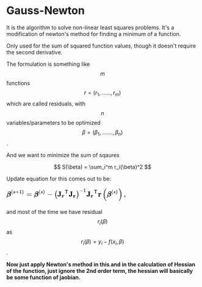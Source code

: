 # Gauss-Newton

It is the algorithm to solve non-linear least squares problems. It's a modification of newton's method for finding a minimum of a function.&#x20;

Only used for the sum of squared function values, though it doesn't require the second derivative.

&#x20;The formulation is something like $$m$$functions $$r = (r_1, ......, r_m)$$ which are called residuals, with $$n$$ variables/parameters to be optimized $$\beta = (\beta_1, ......., \beta_n)$$.&#x20;

And we want to minimize the sum of sqaures

$$
S(\beta) = \sum_i^m r_i(\beta)^2
$$

Update equation for this comes out to be:

![](<../.gitbook/assets/image (165).png>)

and most of the time we have residual $$r_i(\beta)$$as $$r_i(\beta) = y_i - f(x_i, \beta)$$ _._&#x20;

​**Now just apply Newton's method in this and in the calculation of Hessian of the function, just ignore the 2nd order term, the hessian will basically be some function of jaobian.** &#x20;
